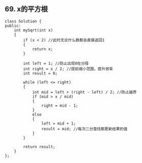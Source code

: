 ## 69. x的平方根

    class Solution {
    public:
        int mySqrt(int x)
        {
            if (x < 2) //此时无论什么数都会直接返回1
            {
                return x;
            }
    
            int left = 1; //防止出现0在分母
            int right = x / 2; //提前缩小范围，提升效率
            int result = 0;
    
            while (left <= right)
            {
                int mid = left + (right - left) / 2; //防止越界
                if (mid > x / mid)
                {
                    right = mid - 1;
                }
                else
                {
                    left = mid + 1;
                    result = mid; //每次二分查找都更新结果的值
                }
            }
    
            return result;
        }
    };
